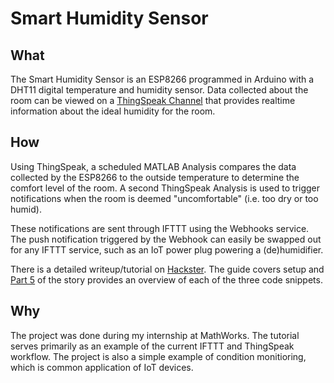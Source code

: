 # Smart Humidity Sensor

## What

The Smart Humidity Sensor is an ESP8266 programmed in Arduino with a DHT11 digital temperature and humidity sensor. Data collected about the room can be viewed on a [ThingSpeak Channel](https://thingspeak.com/channels/418058) that provides realtime information about the ideal humidity for the room.

## How

Using ThingSpeak, a scheduled MATLAB Analysis compares the data collected by the ESP8266 to the outside temperature to determine the comfort level of the room. A second ThingSpeak Analysis is used to trigger notifications when the room is deemed "uncomfortable" (i.e. too dry or too humid).

These notifications are sent through IFTTT using the Webhooks service. The push notification triggered by the Webhook can easily be swapped out for any IFTTT service, such as an IoT power plug powering a (de)humidifier.

There is a detailed writeup/tutorial on [Hackster](https://www.hackster.io/matlab-iot/thingspeak-matlab-and-ifttt-smart-humidity-sensor-1a8495). The guide covers setup and [Part 5](https://www.hackster.io/matlab-iot/thingspeak-matlab-and-ifttt-smart-humidity-sensor-1a8495#toc-part-5--how-it-works-4) of the story provides an overview of each of the three code snippets.

## Why

The project was done during my internship at MathWorks. The tutorial serves primarily as an example of the current IFTTT and ThingSpeak workflow. The project is also a simple example of condition monitioring, which is common application of IoT devices.